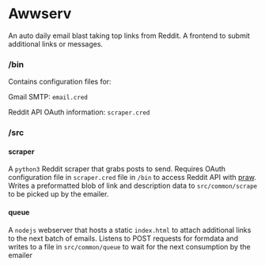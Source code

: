 # Awwserv

An auto daily email blast taking top links from Reddit. A frontend to submit additional links or messages.

### /bin
Contains configuration files for:

Gmail SMTP: `email.cred`

Reddit API OAuth information: `scraper.cred`

### /src
#### scraper
A `python3` Reddit scraper that grabs posts to send. Requires OAuth configuration file in `scraper.cred` file in `/bin` to access Reddit API with [praw](https://github.com/praw-dev/praw). Writes a preformatted blob of link and description data to `src/common/scrape` to be picked up by the emailer.

#### queue
A `nodejs` webserver that hosts a static `index.html` to attach additional links to the next batch of emails. Listens to POST requests for formdata and writes to a file in `src/common/queue` to wait for the next consumption by the emailer
